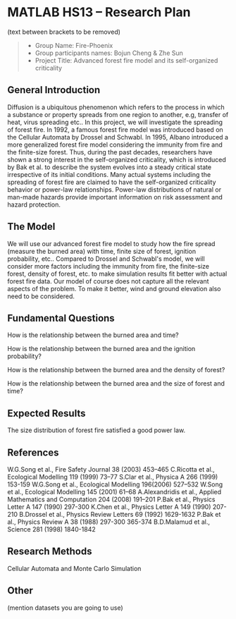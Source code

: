 # MATLAB HS13 – Research Plan
(text between brackets to be removed)

> * Group Name: Fire-Phoenix
> * Group participants names: Bojun Cheng & Zhe Sun
> * Project Title: Advanced forest fire model and its self-organized criticality

## General Introduction

Diffusion is a ubiquitous phenomenon which refers to the process in which a substance or property spreads from one region to another, e.g, transfer of heat, virus spreading etc..
In this project, we will investigate the spreading of forest fire. In 1992, a famous forest fire model was introduced based on the Cellular Automata by Drossel and Schwabl. In 1995, Albano introduced a more generalized forest fire model considering the immunity from fire and the finite-size forest. Thus, during the past decades, researchers have shown a strong interest in the self-organized criticality, which is introduced by Bak et al. to describe the system evolves into a steady critical state irrespective of its initial conditions. Many actual systems including the spreading of forest fire are claimed to have the self-organized criticality behavior or power-law relationships. Power-law distributions of natural or man-made hazards provide important information on risk assessment and hazard protection.


## The Model

We will use our advanced forest fire model to study how the fire spread (measure the burned area) with time, finite size of forest, ignition probability, etc.. Compared to Drossel and Schwabl's model, we will consider more factors including the immunity from fire, the finite-size forest, density of forest, etc. to make simulation results fit better with actual forest fire data. Our model of course does not capture all the relevant aspects of the problem. To make it better, wind and ground elevation also need to be considered.


## Fundamental Questions

How is the relationship between the burned area and time?

How is the relationship between the burned area and the ignition probability?

How is the relationship between the burned area and the density of forest?

How is the relationship between the burned area and the size of forest and time?


## Expected Results

The size distribution of forest fire satisfied a good power law.


## References 

W.G.Song et al., Fire Safety Journal 38 (2003) 453–465
C.Ricotta et al., Ecological Modelling 119 (1999) 73–77
S.Clar et al., Physica A 266 (1999) 153-159
W.G.Song et al., Ecological Modelling 196(2006) 527–532
W.Song et al., Ecological Modelling 145 (2001) 61–68
A.Alexandridis et al., Applied Mathematics and Computation 204 (2008) 191–201
P.Bak et al., Physics Letter A 147 (1990) 297-300
K.Chen et al., Physics Letter A 149 (1990) 207-210
B.Drossel et al., Physics Review Letters 69 (1992) 1629-1632
P.Bak et al., Physics Review A 38 (1988) 297-300 365-374
B.D.Malamud et al., Science 281 (1998) 1840-1842


## Research Methods

Cellular Automata and Monte Carlo Simulation


## Other

(mention datasets you are going to use)

